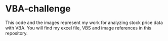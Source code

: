 # VBA-challenge
This code and the images represent my work for analyzing stock price data with VBA. You will find my excel file, VBS and image references in this repository.
